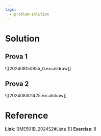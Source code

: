 ```yaml
---
tags:
  - problem-solution
---
```

# Solution
## Prova 1
![[202408150855_0.excalidraw]]

## Prova 2
![[202408301425.excalidraw]]
# Reference
**Link**: [[ME501B_2024S2#Lista 1]]
**Exercise**: 8